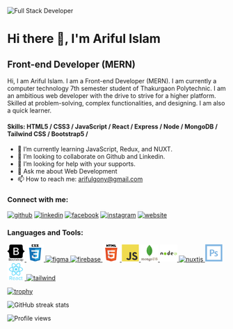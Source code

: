 ![Full Stack Developer](https://media.licdn.com/dms/image/D5616AQEwR0VKrJnqog/profile-displaybackgroundimage-shrink_350_1400/0/1682615006069?e=1688601600&v=beta&t=QtLVS5-ZXcAPBdmmlLjaTUXHPkma914_nAheIigJsGI)
# Hi there 👋, I'm Ariful Islam
## Front-end Developer (MERN)

Hi, I am Ariful Islam. I am a Front-end Developer (MERN). I am currently a computer technology 7th semester student of Thakurgaon Polytechnic. I am an ambitious web developer with the drive to strive for a higher platform. Skilled at problem-solving, complex functionalities, and designing. I am also a quick learner.

#### Skills: HTML5 / CSS3 / JavaScript / React / Express / Node / MongoDB / Tailwind CSS / Bootstrap5 /
 
- 🌱 I’m currently learning JavaScript, Redux, and NUXT. 
- 👯 I’m looking to collaborate on Github and  Linkedin. 
- 🤔 I’m looking for help with your supports. 
- 💬 Ask me about Web Development 
- 📫 How to reach me: arifulgony@gmail.com

<h3 align="left">Connect with me:</h3>

[<img src='https://cdn.jsdelivr.net/npm/simple-icons@3.0.1/icons/github.svg' alt='github' height='40'>](https://github.com/arifulgony)  [<img src='https://cdn.jsdelivr.net/npm/simple-icons@3.0.1/icons/linkedin.svg' alt='linkedin' height='40'>](https://www.linkedin.com/in/arifulgony/)  [<img src='https://cdn.jsdelivr.net/npm/simple-icons@3.0.1/icons/facebook.svg' alt='facebook' height='40'>](https://www.facebook.com/arifulgony)  [<img src='https://cdn.jsdelivr.net/npm/simple-icons@3.0.1/icons/instagram.svg' alt='instagram' height='40'>](https://www.instagram.com/arifulgony1/)  [<img src='https://cdn.jsdelivr.net/npm/simple-icons@3.0.1/icons/icloud.svg' alt='website' height='40'>](https://arifulgony.netlify.app/)  



<h3 align="left">Languages and Tools:</h3>
<p align="left"> <a href="https://getbootstrap.com" target="_blank" rel="noreferrer"> <img src="https://raw.githubusercontent.com/devicons/devicon/master/icons/bootstrap/bootstrap-plain-wordmark.svg" alt="bootstrap" width="40" height="40"/> </a> <a href="https://www.w3schools.com/css/" target="_blank" rel="noreferrer"> <img src="https://raw.githubusercontent.com/devicons/devicon/master/icons/css3/css3-original-wordmark.svg" alt="css3" width="40" height="40"/> </a> <a href="https://www.figma.com/" target="_blank" rel="noreferrer"> <img src="https://www.vectorlogo.zone/logos/figma/figma-icon.svg" alt="figma" width="40" height="40"/> </a> <a href="https://firebase.google.com/" target="_blank" rel="noreferrer"> <img src="https://www.vectorlogo.zone/logos/firebase/firebase-icon.svg" alt="firebase" width="40" height="40"/> </a> <a href="https://www.w3.org/html/" target="_blank" rel="noreferrer"> <img src="https://raw.githubusercontent.com/devicons/devicon/master/icons/html5/html5-original-wordmark.svg" alt="html5" width="40" height="40"/> </a> <a href="https://developer.mozilla.org/en-US/docs/Web/JavaScript" target="_blank" rel="noreferrer"> <img src="https://raw.githubusercontent.com/devicons/devicon/master/icons/javascript/javascript-original.svg" alt="javascript" width="40" height="40"/> </a> <a href="https://www.mongodb.com/" target="_blank" rel="noreferrer"> <img src="https://raw.githubusercontent.com/devicons/devicon/master/icons/mongodb/mongodb-original-wordmark.svg" alt="mongodb" width="40" height="40"/> </a> <a href="https://nodejs.org" target="_blank" rel="noreferrer"> <img src="https://raw.githubusercontent.com/devicons/devicon/master/icons/nodejs/nodejs-original-wordmark.svg" alt="nodejs" width="40" height="40"/> </a> <a href="https://nuxtjs.org/" target="_blank" rel="noreferrer"> <img src="https://www.vectorlogo.zone/logos/nuxtjs/nuxtjs-icon.svg" alt="nuxtjs" width="40" height="40"/> </a> <a href="https://www.photoshop.com/en" target="_blank" rel="noreferrer"> <img src="https://raw.githubusercontent.com/devicons/devicon/master/icons/photoshop/photoshop-line.svg" alt="photoshop" width="40" height="40"/> </a> <a href="https://reactjs.org/" target="_blank" rel="noreferrer"> <img src="https://raw.githubusercontent.com/devicons/devicon/master/icons/react/react-original-wordmark.svg" alt="react" width="40" height="40"/> </a> <a href="https://tailwindcss.com/" target="_blank" rel="noreferrer"> <img src="https://www.vectorlogo.zone/logos/tailwindcss/tailwindcss-icon.svg" alt="tailwind" width="40" height="40"/> </a> </p>



[![trophy](https://github-profile-trophy.vercel.app/?username=arifulgony)]()



![GitHub streak stats](https://streak-stats.demolab.com/?user=arifulgony)  

![Profile views](https://gpvc.arturio.dev/arifulgony)  

